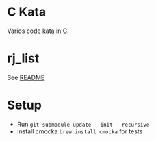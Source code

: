 # C Kata

Varios code kata in C.


rj_list
=======


See [README](src/collections/README.md)



Setup
=====

- Run ```git submodule update --init --recursive```
- install cmocka ```brew install cmocka``` for tests
